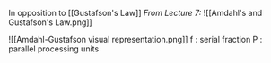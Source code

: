 In opposition to [[Gustafson's Law]]
*From Lecture 7:*
![[Amdahl's and Gustafson's Law.png]]

![[Amdahl-Gustafson visual representation.png]]
f : serial fraction
P : parallel processing units